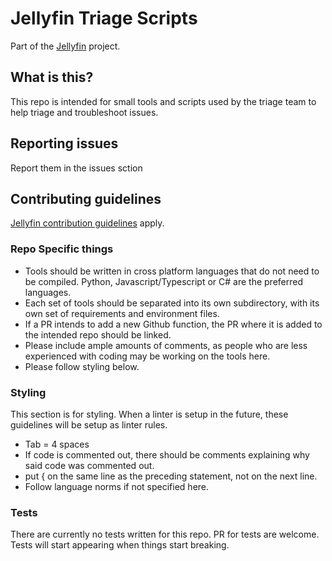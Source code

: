 # Jellyfin Triage Scripts

Part of the [Jellyfin](https://jellyfin.org) project.

## What is this?

This repo is intended for small tools and scripts used by the triage team to help triage and troubleshoot issues.

## Reporting issues

Report them in the issues sction

## Contributing guidelines

[Jellyfin contribution guidelines](https://jellyfin.org/docs/general/contributing) apply.

### Repo Specific things

- Tools should be written in cross platform languages that do not need to be compiled. Python, Javascript/Typescript or C# are the preferred languages.
- Each set of tools should be separated into its own subdirectory, with its own set of requirements and environment files.
- If a PR intends to add a new Github function, the PR where it is added to the intended repo should be linked.
- Please include ample amounts of comments, as people who are less experienced with coding may be working on the tools here.
- Please follow styling below.

### Styling

This section is for styling. When a linter is setup in the future, these guidelines will be setup as linter rules.

- Tab = 4 spaces
- If code is commented out, there should be comments explaining why said code was commented out.
- put \{ on the same line as the preceding statement, not on the next line.
- Follow language norms if not specified here.

### Tests

There are currently no tests written for this repo. PR for tests are welcome. Tests will start appearing when things start breaking.
